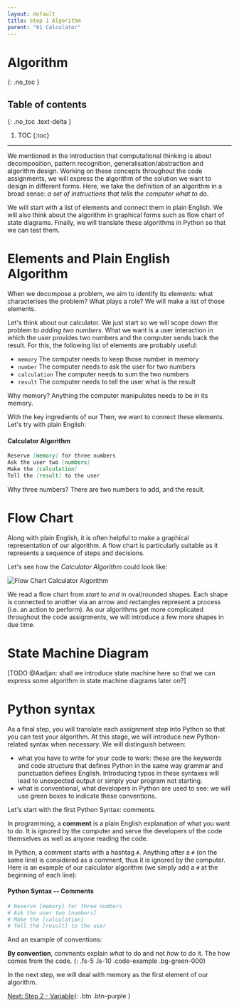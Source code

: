 ```yaml
---
layout: default
title: Step 1 Algorithm
parent: "01 Calculator"
---
```


# Algorithm
{: .no_toc }

## Table of contents
{: .no_toc .text-delta }

1. TOC
{:toc}

---

We mentioned in the introduction that computational thinking is about decomposition, pattern recognition, generalisation/abstraction and algorithm design. Working on these concepts throughout the code assignments, we will express the algorithm of the solution we want to design in different forms. Here, we take the definition of an algorithm in a broad sense: _a set of instructions that tells the computer what to do_. 

We will start with a list of elements and connect them in plain English. We will also think about the algorithm in graphical forms such as flow chart of state diagrams. Finally, we will translate these algorithms in Python so that we can test them.


# Elements and Plain English Algorithm

When we decompose a problem, we aim to identify its elements: what characterises the problem? What plays a role? We will make a list of those elements.

Let's think about our calculator. We just start so we will scope down the problem to _adding two numbers_. What we want is a user interaction in which the user provides two numbers and the computer sends back the result. For this, the following list of elements are probably useful:

* `memory` The computer needs to keep those number in memory
* `number` The computer needs to ask the user for two numbers
* `calculation` The computer needs to sum the two numbers
* `result` The computer needs to tell the user what is the result

Why memory? Anything the computer manipulates needs to be in its memory.

With the key ingredients of our Then, we want to connect these elements. Let's try with plain English:

#### Calculator Algorithm

```markdown
Reserve [memory] for three numbers
Ask the user two [numbers]
Make the [calculation]
Tell the [result] to the user
```

Why three numbers? There are two numbers to add, and the result.

# Flow Chart

Along with plain English, it is often helpful to make a graphical representation of our algorithm. A flow chart is particularly suitable as it represents a sequence of steps and decisions.

Let's see how the _Calculator Algorithm_ could look like:

![Flow Chart Calculator Algorithm]({{site.baseurl}}/assets/flow_chart_calculator.svg)

We read a flow chart from _start_ to _end_ in oval/rounded shapes. Each shape is connected to another via an arrow and rectangles represent a process (i.e. an action to perform). As our algorithms get more complicated throughout the code assignments, we will introduce a few more shapes in due time.


# State Machine Diagram

[TODO @Aadjan: shall we introduce state machine here so that we can express some algorithm in state machine diagrams later on?]

# Python syntax

As a final step, you will translate each assignment step into Python so that you can test your algorithm. At this stage, we will introduce new Python-related syntax when necessary. We will distinguish between:

* what you have to write for your code to work: these are the keywords and code structure that defines Python in the same way grammar and punctuation defines English. Introducing typos in these syntaxes will lead to unexpected output or simply your program not starting.
* what is conventional, what developers in Python are used to see: we will use green boxes to indicate these conventions.

Let's start with the first Python Syntax: comments.

In programming, a **comment** is a plain English explanation of what you want to do. It is ignored by the computer and serve the developers of the code themselves as well as anyone reading the code.

In Python, a comment starts with a hashtag `#`. Anything after a `#` (on the same line) is considered as a comment, thus it is ignored by the computer. Here is an example of our calculator algorithm (we simply add a `#` at the beginning of each line):

#### Python Syntax -- Comments

```python
# Reserve [memory] for three numbers
# Ask the user two [numbers]
# Make the [calculation]
# Tell the [result] to the user
```

And an example of conventions:

**By convention**, comments explain _what_ to do and not _how_ to do it. The how comes from the code.
{: .fs-5 .ls-10 .code-example .bg-green-000}

In the next step, we will deal with memory as the first element of our algorithm.

[Next: Step 2 - Variable]({{site.baseurl}}/assignments/01-calculator/step2){: .btn .btn-purple }